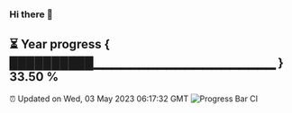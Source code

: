 ### Hi there 👋
⏳ Year progress { ██████████▁▁▁▁▁▁▁▁▁▁▁▁▁▁▁▁▁▁▁▁ } 33.50 %
---
⏰ Updated on Wed, 03 May 2023 06:17:32 GMT
![Progress Bar CI](https://github.com/liununu/liununu/workflows/Progress%20Bar%20CI/badge.svg)
